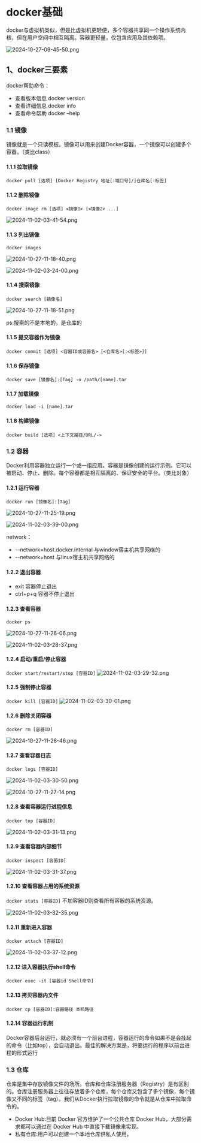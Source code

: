 # docker基础
docker与虚拟机类似，但是比虚拟机更轻便，多个容器共享同一个操作系统内核，但在用户空间中相互隔离。容器更轻量，仅包含应用及其依赖项。

![2024-10-27-09-45-50.png](./images/2024-10-27-09-45-50.png)
## 1、docker三要素
docker帮助命令：
- 查看版本信息 docker version
- 查看详细信息 docker info
- 查看命令帮助 docker –help
### 1.1 镜像
 镜像就是一个只读模板。镜像可以用来创建Docker容器，一个镜像可以创建多个容器。（类比class）

#### 1.1.1 拉取镜像
`docker pull [选项] [Docker Registry 地址[:端口号]/]仓库名[:标签]`

#### 1.1.2 删除镜像
`docker image rm [选项] <镜像1> [<镜像2> ...]`

![2024-11-02-03-41-54.png](./images/2024-11-02-03-41-54.png)

#### 1.1.3 列出镜像
`docker images`

![2024-10-27-11-18-40.png](./images/2024-10-27-11-18-40.png)

![2024-11-02-03-24-00.png](./images/2024-11-02-03-24-00.png)

#### 1.1.4 搜索镜像
`docker search [镜像名]`

![2024-10-27-11-18-51.png](./images/2024-10-27-11-18-51.png)

ps:搜索的不是本地的，是仓库的

#### 1.1.5 提交容器作为镜像
`docker commit [选项] <容器ID或容器名> [<仓库名>[:<标签>]]`


#### 1.1.6 保存镜像
`docker save [镜像名]:[Tag] -o /path/[name].tar`

#### 1.1.7 加载镜像
`docker load -i [name].tar`

#### 1.1.8 构建镜像
`docker build [选项] <上下文路径/URL/->`

### 1.2 容器
Docker利用容器独立运行一个或一组应用。容器是镜像创建的运行示例。它可以被启动、停止、删除。每个容器都是相互隔离的、保证安全的平台。（类比对象）
#### 1.2.1 运行容器
`docker run [镜像名]:[Tag]`

![2024-10-27-11-25-19.png](./images/2024-10-27-11-25-19.png)

![2024-11-02-03-39-00.png](./images/2024-11-02-03-39-00.png)

network：
-  --network=host.docker.internal  与window宿主机共享网络的
-  --network=host  与linux宿主机共享网络的

#### 1.2.2 退出容器
- exit 容器停止退出
- ctrl+p+q 容器不停止退出

#### 1.2.3 查看容器
`docker ps`

![2024-10-27-11-26-06.png](./images/2024-10-27-11-26-06.png)

![2024-11-02-03-28-37.png](./images/2024-11-02-03-28-37.png)

#### 1.2.4 启动/重启/停止容器
`docker start/restart/stop [容器ID]`
![2024-11-02-03-29-32.png](./images/2024-11-02-03-29-32.png)

#### 1.2.5 强制停止容器
`docker kill [容器ID]`
![2024-11-02-03-30-01.png](./images/2024-11-02-03-30-01.png)

#### 1.2.6 删除关闭容器
`docker rm [容器ID]`

![2024-10-27-11-26-46.png](./images/2024-10-27-11-26-46.png)

#### 1.2.7 查看容器日志
`docker logs [容器ID]`

![2024-11-02-03-30-50.png](./images/2024-11-02-03-30-50.png)

![2024-10-27-11-27-14.png](./images/2024-10-27-11-27-14.png)
#### 1.2.8 查看容器运行进程信息
`docker top [容器ID]`

![2024-11-02-03-31-13.png](./images/2024-11-02-03-31-13.png)
#### 1.2.9 查看容器内部细节
`docker inspect [容器ID]`

![2024-11-02-03-31-37.png](./images/2024-11-02-03-31-37.png)

#### 1.2.10 查看容器占用的系统资源
`docker stats [容器ID]`
不加容器ID则查看所有容器的系统资源。

![2024-11-02-03-32-35.png](./images/2024-11-02-03-32-35.png)

#### 1.2.11 重新进入容器
`docker attach [容器ID]`

![2024-11-02-03-37-12.png](./images/2024-11-02-03-37-12.png)

#### 1.2.12 进入容器执行shell命令
`docker exec -it [容器id Shell命令]`


#### 1.2.13 拷贝容器内文件
`docker cp [容器ID]:容器路径 本机路径`

#### 1.2.14 容器运行机制
​ Docker容器后台运行，就必须有一个前台进程，容器运行的命令如果不是会挂起的命令（比如top），会自动退出。最佳的解决方案是，将要运行的程序以前台进程的形式运行

### 1.3 仓库
仓库是集中存放镜像文件的场所。仓库和仓库注册服务器（Registry）是有区别的。仓库注册服务器上往往存放着多个仓库，每个仓库又包含了多个镜像，每个镜像又不同的标签（tag）。我们从Docker执行拉取镜像的命令就是从仓库中拉取命令的。

- Docker Hub:目前 Docker 官方维护了一个公共仓库 Docker Hub，大部分需求都可以通过在 Docker Hub 中直接下载镜像来实现。
- 私有仓库:用户可以创建一个本地仓库供私人使用。




